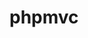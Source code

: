 # phpmvc

[dark]: https://github-readme-stats.vercel.app/api?username=nastanford&show_icons=true&hide=contribs,prs&cache_seconds=86400&theme=dark
